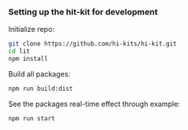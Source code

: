 ### Setting up the hit-kit for development

Initialize repo:

```sh
git clone https://github.com/hi-kits/hi-kit.git
cd lit
npm install
```

Build all packages:

```sh
npm run build:dist
```

See the packages real-time effect through example:

```sh
npm run start
```